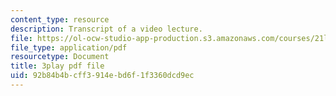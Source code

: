 ```yaml
---
content_type: resource
description: Transcript of a video lecture.
file: https://ol-ocw-studio-app-production.s3.amazonaws.com/courses/21l-011-the-film-experience-fall-2013/92b84b4bcff3914ebd6f1f3360dcd9ec_ilM34q8F6rY.pdf
file_type: application/pdf
resourcetype: Document
title: 3play pdf file
uid: 92b84b4b-cff3-914e-bd6f-1f3360dcd9ec
---
```

